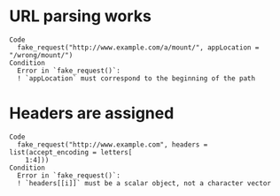 # URL parsing works

    Code
      fake_request("http://www.example.com/a/mount/", appLocation = "/wrong/mount/")
    Condition
      Error in `fake_request()`:
      ! `appLocation` must correspond to the beginning of the path

# Headers are assigned

    Code
      fake_request("http://www.example.com", headers = list(accept_encoding = letters[
        1:4]))
    Condition
      Error in `fake_request()`:
      ! `headers[[i]]` must be a scalar object, not a character vector

